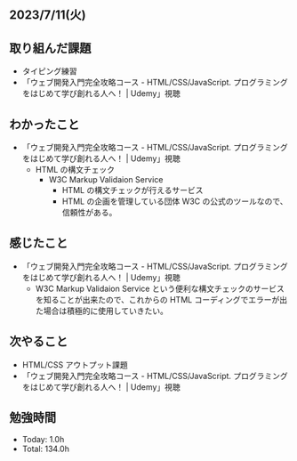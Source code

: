 ## 2023/7/11(火)

## 取り組んだ課題

- タイピング練習
- 「ウェブ開発入門完全攻略コース - HTML/CSS/JavaScript. プログラミングをはじめて学び創れる人へ！ | Udemy」視聴

## わかったこと

- 「ウェブ開発入門完全攻略コース - HTML/CSS/JavaScript. プログラミングをはじめて学び創れる人へ！ | Udemy」視聴
  - HTML の構文チェック
    - W3C Markup Validaion Service
      - HTML の構文チェックが行えるサービス
      - HTML の企画を管理している団体 W3C の公式のツールなので、信頼性がある。

## 感じたこと

- 「ウェブ開発入門完全攻略コース - HTML/CSS/JavaScript. プログラミングをはじめて学び創れる人へ！ | Udemy」視聴
  - W3C Markup Validaion Service という便利な構文チェックのサービスを知ることが出来たので、これからの HTML コーディングでエラーが出た場合は積極的に使用していきたい。

## 次やること

- HTML/CSS アウトプット課題
- 「ウェブ開発入門完全攻略コース - HTML/CSS/JavaScript. プログラミングをはじめて学び創れる人へ！ | Udemy」視聴

## 勉強時間

- Today: 1.0h
- Total: 134.0h
